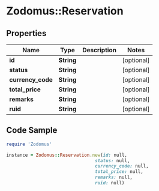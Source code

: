 # Zodomus::Reservation

## Properties

Name | Type | Description | Notes
------------ | ------------- | ------------- | -------------
**id** | **String** |  | [optional] 
**status** | **String** |  | [optional] 
**currency_code** | **String** |  | [optional] 
**total_price** | **String** |  | [optional] 
**remarks** | **String** |  | [optional] 
**ruid** | **String** |  | [optional] 

## Code Sample

```ruby
require 'Zodomus'

instance = Zodomus::Reservation.new(id: null,
                                 status: null,
                                 currency_code: null,
                                 total_price: null,
                                 remarks: null,
                                 ruid: null)
```


